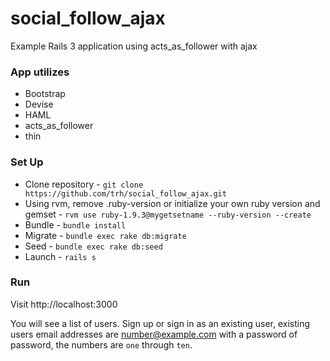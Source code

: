 social_follow_ajax
==================

Example Rails 3 application using acts_as_follower with ajax

### App utilizes 
* Bootstrap
* Devise
* HAML
* acts_as_follower
* thin

### Set Up 
* Clone repository - `git clone https://github.com/trh/social_follow_ajax.git`
* Using rvm, remove .ruby-version or initialize your own ruby version and gemset - `rvm use ruby-1.9.3@mygetsetname --ruby-version --create`
* Bundle - `bundle install`
* Migrate - `bundle exec rake db:migrate`
* Seed - `bundle exec rake db:seed`
* Launch - `rails s`


### Run
Visit http://localhost:3000

You will see a list of users.  Sign up or sign in as an existing user, existing users email addresses are number@example.com with a password of password, the numbers are `one` through `ten`.
